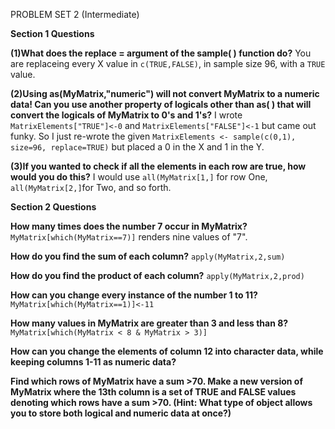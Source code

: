 
PROBLEM SET 2 (Intermediate)

**Section 1 Questions**

**(1)What does the replace = argument of the sample( ) function do?**
You are replaceing every X value in `c(TRUE,FALSE)`, in sample size 96, with a `TRUE` value.

**(2)Using as(MyMatrix,"numeric") will not convert MyMatrix to a numeric data! Can you use another property of logicals other than as( ) that will convert the logicals of MyMatrix to 0's and 1's?**
I wrote `MatrixElements["TRUE"]<-0` and `MatrixElements["FALSE"]<-1` but came out funky. So I just re-wrote the given `MatrixElements <- sample(c(0,1), size=96, replace=TRUE)` but placed a 0 in the X and 1 in the Y.


**(3)If you wanted to check if all the elements in each row are true, how would you do this?** 
I would use `all(MyMatrix[1,]` for row One, `all(MyMatrix[2,]`for Two, and so forth.

**Section 2 Questions**

**How many times does the number 7 occur in MyMatrix?**
`MyMatrix[which(MyMatrix==7)]` renders nine values of "7".

**How do you find the sum of each column?**
`apply(MyMatrix,2,sum)`

**How do you find the product of each column?**
`apply(MyMatrix,2,prod)`

**How can you change every instance of the number 1 to 11?**
` MyMatrix[which(MyMatrix==1)]<-11`

**How many values in MyMatrix are greater than 3 and less than 8?**
`MyMatrix[which(MyMatrix < 8 & MyMatrix > 3)]`

**How can you change the elements of column 12 into character data, while keeping columns 1-11 as numeric data?**

**Find which rows of MyMatrix have a sum >70. Make a new version of MyMatrix where the 13th column is a set of TRUE and FALSE values denoting which rows have a sum >70. (Hint: What type of object allows you to store both logical and numeric data at once?)**
